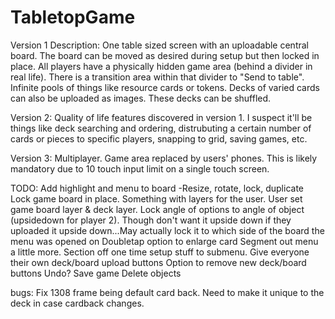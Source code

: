 # TabletopGame
Version 1 Description:
One table sized screen with an uploadable central board. The board can be moved as desired during setup but then locked in place. All players have a physically hidden game area (behind a divider in real life). There is a transition area within that divider to "Send to table". Infinite pools of things like resource cards or tokens. Decks of varied cards can also be uploaded as images. These decks can be shuffled.

Version 2:
Quality of life features discovered in version 1. I suspect it'll be things like deck searching and ordering, distrubuting a certain number of cards or pieces to specific players, snapping to grid, saving games, etc.

Version 3:
Multiplayer. Game area replaced by users' phones. This is likely mandatory due to 10 touch input limit on a single touch screen.

TODO:
Add highlight and menu to board
-Resize, rotate, lock, duplicate
Lock game board in place. Something with layers for the user. User set game board layer & deck layer. 
Lock angle of options to angle of object (upsidedown for player 2). Though don't want it upside down if they uploaded it upside down...May actually lock it to which side of the board the menu was opened on
Doubletap option to enlarge card
Segment out menu a little more. Section off one time setup stuff to submenu.
Give everyone their own deck/board upload buttons
Option to remove new deck/board buttons
Undo?
Save game
Delete objects

bugs:
Fix 1308 frame being default card back. Need to make it unique to the deck in case cardback changes.

